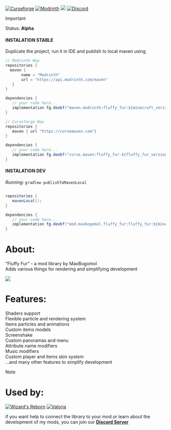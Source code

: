 [![Curseforge](https://img.shields.io/curseforge/dt/1097456?style=for-the-badge&color=6aa84f&logo=curseforge&label=FLUFFY%20FUR)](https://www.curseforge.com/minecraft/mc-mods/fluffy-fur-reborn)
[![Modrinth](https://img.shields.io/modrinth/dt/fluffy-fur?style=for-the-badge&color=6aa84f&logo=modrinth&label=FLUFFY%20FUR)](https://modrinth.com/mod/fluffy-fur)
[![](https://img.shields.io/badge/%20-LICENSE%20GPL--2.0-blue?style=for-the-badge&color=blue&logo=github&logoColor=000000&labelColor=FFFFFF)](https://github.com/MaxBogomol/FluffyFur/blob/master/LICENSE)
[![Discord](https://img.shields.io/discord/1155188824360624148?style=for-the-badge&color=6aa84f&logo=discord&label=DISCORD)](https://discord.gg/cKf55qNugw)

> [!IMPORTANT]
> Status: **Alpha**
>
> #### INSTALATION STABLE
> Duplicate the project, run it in IDE and publish to local maven using
>
> ```java
> // Modrinth Way
> repositories {
>   maven {
>        name = "Modrinth"
>        url = "https://api.modrinth.com/maven"
>    }
> }
>
> dependencies {
>    // your code here...
>    implementation fg.deobf("maven.modrinth:fluffy_fur:${minecraft_version}-${fluffy_fur_version}")
> }
> 
> // Curseforge Way
> repositories {
>    maven { url "https://cursemaven.com"}
> }
>
> dependencies {
>    // your code here...
>    implementation fg.deobf("curse.maven:fluffy_fur-${fluffy_fur_version}:1097456")
> }
> ```
> #### INSTALATION DEV
> _Running:_ `gradlew publishToMavenLocal`
> ```java
>
> repositories {
>    mavenLocal();
> }
>
> dependencies {
>    // your code here...
>    implementation fg.deobf("mod.maxbogomol.fluffy_fur:fluffy_fur:${minecraft_version}-${fluffy_fur_version}")
> }

# About:

"Fluffy Fur" - a mod library by MaxBogomol  
Adds various things for rendering and simplifying development

![](https://cdn.modrinth.com/data/srqzRpcV/images/535438bcbee00c80044ac6536511177e300c375d.png)

# Features:
Shaders support  
Flexible particle and rendering system  
Items particles and animations  
Custom items models  
Screenshake  
Custom panoramas and menu  
Attribute name modifiers  
Music modifiers  
Custom player and items skin system  
...and many other features to simplify development

> [!NOTE]
> # Used by:
> [![Wizard's Reborn](https://img.shields.io/badge/%20-WIZARD'S%20REBORN-5800ff?style=for-the-badge&color=cc762f&logo=github&logoColor=000000&labelColor=FFFFFF)](https://github.com/MaxBogomol/WizardsReborn)
> [![Valoria](https://img.shields.io/badge/%20-VALORIA-5800ff?style=for-the-badge&color=d77787&logo=github&logoColor=000000&labelColor=FFFFFF)](https://github.com/IriDark/Valoria)

if you want help to connect the library to your mod or learn about the development of my mods, you can join our **[Discord Server](https://discord.gg/cKf55qNugw)**